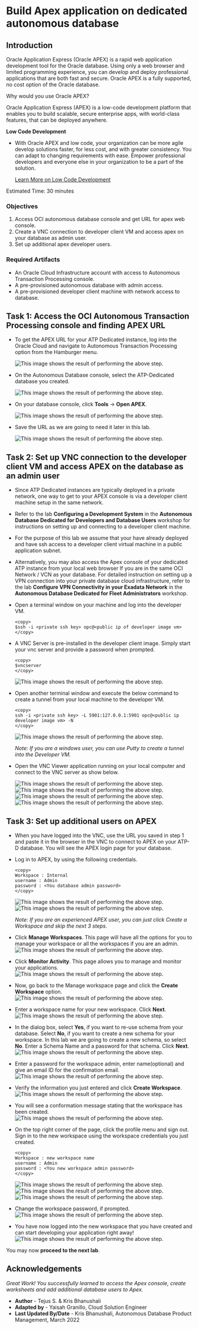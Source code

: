 # Build Apex application on dedicated autonomous database

## Introduction
Oracle Application Express (Oracle APEX) is a rapid web application development tool for the Oracle database. Using only a web browser and limited programming experience, you can develop and deploy professional applications that are both fast and secure. Oracle APEX is a fully supported, no cost option of the Oracle database.

Why would you use Oracle APEX?

Oracle Application Express (APEX) is a low-code development platform that enables you to build scalable, secure enterprise apps, with world-class features, that can be deployed anywhere.

**Low Code Development**
- With Oracle APEX and low code, your organization can be more agile develop solutions faster, for less cost, and with greater consistency. You can adapt to changing requirements with ease. Empower professional developers and everyone else in your organization to be a part of the solution.

    [Learn More on Low Code Development](https://apex.oracle.com/en/platform/low-code/)

Estimated Time: 30 minutes

### Objectives

1. Access OCI autonomous database console and get URL for apex web console.
2. Create a VNC connection to developer client VM and access apex on your database as admin user.
3. Set up additional apex developer users.

### Required Artifacts

- An Oracle Cloud Infrastructure account with access to Autonomous Transaction Processing console.
- A pre-provisioned autonomous database with admin access.
- A pre-provisioned developer client machine with network access to database.

## Task 1: Access the OCI Autonomous Transaction Processing console and finding APEX URL

- To get the APEX URL for your ATP Dedicated instance, log into the Oracle Cloud and navigate to Autonomous Transaction Processing option from the Hamburger menu.
    
    ![This image shows the result of performing the above step.](./images/navigateatp1.png " ")

- On the Autonomous Database console, select the ATP-Dedicated database you created.
    
    ![This image shows the result of performing the above step.](./images/selectadb.png " ")

- On your database console, click **Tools** -> **Open APEX**.

    ![This image shows the result of performing the above step.](./images/tools.png " ")

- Save the URL as we are going to need it later in this lab.

    ![This image shows the result of performing the above step.](./images/getapexurl.png " ")


## Task 2: Set up VNC connection to the developer client VM and access APEX on the database as an admin user

- Since ATP Dedicated instances are typically deployed in a private network, one way to get to your APEX console is via a developer client machine setup in the same network.

- Refer to the lab **Configuring a Development System** in the **Autonomous Database Dedicated for Developers and Database Users** workshop for instructions on setting up and connecting to a developer client machine.

- For the purpose of this lab we assume that your have already deployed and have ssh access to a developer client virtual machine in a public application subnet.

- Alternatively, you may also access the Apex console of your dedicated ATP instance from your local web browser If you are in the same OCI Network / VCN as your database. For detailed instruction on setting up a VPN connection into your private database cloud infrastructure, refer to the lab **Configure VPN Connectivity in your Exadata Network** in the **Autonomous Database Dedicated for Fleet Administrators** workshop.

- Open a terminal window on your machine and log into the developer VM.

    ```
    <copy>
    $ssh -i <private ssh key> opc@<public ip of developer image vm>
    </copy>
    ```

- A VNC Server is pre-installed in the developer client image. Simply start your vnc server and provide a password when prompted.

    ```
    <copy>
    $vncserver
    </copy>
    ```

    ![This image shows the result of performing the above step.](./images/settingvnc2.png " ")

- Open another terminal window and execute the below command to create a tunnel from your local machine to the developer VM.

    ```
    <copy>
    ssh -i <private ssh key> -L 5901:127.0.0.1:5901 opc@<public ip developer image vm> -N
    </copy>
    ```

    ![This image shows the result of performing the above step.](./images/settingvnc1.png " ")

    *Note:  If you are a windows user, you can use Putty to create a tunnel into the Developer VM.*

- Open the VNC Viewer application running on your local computer and connect to the VNC server as show below.

    ![This image shows the result of performing the above step.](./images/settingvnc3.png " ")
    ![This image shows the result of performing the above step.](./images/settingvnc5.png " ")
    ![This image shows the result of performing the above step.](./images/settingvnc4.png " ")
    ![This image shows the result of performing the above step.](./images/settingvnc6.png " ")

## Task 3: Set up additional users on APEX

- When you have logged into the VNC, use the URL you saved in step 1 and paste it in the browser in the VNC to connect to APEX on your ATP-D database. You will see the APEX login page for your database.

- Log in to APEX, by using the following credentials.

    ```
    <copy>
    Workspace : Internal
    username : Admin
    password : <You database admin password>
    </copy>
    ```

    ![This image shows the result of performing the above step.](./images/accessapex1.png " ")
    ![This image shows the result of performing the above step.](./images/accessapex2.png " ")

    *Note: If you are an experienced APEX user, you can just click Create a Workspace and skip the next 3 steps.*

- Click **Manage Workspaces**. This page will have all the options for you to manage your workspace or all the workspaces if you are an admin.
    ![This image shows the result of performing the above step.](./images/accessapex3.png " ")

- Click **Monitor Activity**. This page allows you to manage and monitor your applications.
    ![This image shows the result of performing the above step.](./images/accessapex3-2.png " ")

- Now, go back to the Manage workspace page and click the **Create Workspace** option.
    ![This image shows the result of performing the above step.](./images/accessapex4.png " ")

- Enter a workspace name for your new workspace. Click **Next**.
    ![This image shows the result of performing the above step.](./images/accessapex5.png " ")

- In the dialog box, select **Yes**, if you want to re-use schema from your database. Select **No**, if you want to create a new schema for your workspace. In this lab we are going to create a new schema, so select **No**. Enter a Schema Name and a password for that schema. Click **Next**.
    ![This image shows the result of performing the above step.](./images/accessapex6.png " ")

- Enter a password for the workspace admin, enter name(optional) and give an email ID for the confirmation email.
    ![This image shows the result of performing the above step.](./images/accessapex7.png " ")

- Verify the information you just entered and click **Create Workspace**.
    ![This image shows the result of performing the above step.](./images/accessapex8.png " ")

- You will see a conformation message stating that the workspace has been created.
    ![This image shows the result of performing the above step.](./images/accessapex9.png " ")

- On the top right corner of the page, click the profile menu and sign out. Sign in to the new workspace using the workspace credentials you just created.

    ```
    <copy>
    Workspace : new workspace name
    username : Admin
    password : <You new workspace admin password>
    </copy>
    ```

    ![This image shows the result of performing the above step.](./images/accessapex10.png " ")
    ![This image shows the result of performing the above step.](./images/accessapex11.png " ")
    ![This image shows the result of performing the above step.](./images/accessapex12.png " ")

- Change the workspace password, if prompted.
    ![This image shows the result of performing the above step.](./images/accessapex13.png " ")

- You have now logged into the new workspace that you have created and can start developing your application right away!
    ![This image shows the result of performing the above step.](./images/accessapex14.png " ")

You may now **proceed to the next lab**.

## Acknowledgements

*Great Work! You successfully learned to access the Apex console, create worksheets and add additional database users to Apex.*

- **Author** - Tejus S. & Kris Bhanushali
- **Adapted by** -  Yaisah Granillo, Cloud Solution Engineer
- **Last Updated By/Date** - Kris Bhanushali, Autonomous Database Product Management, March 2022


